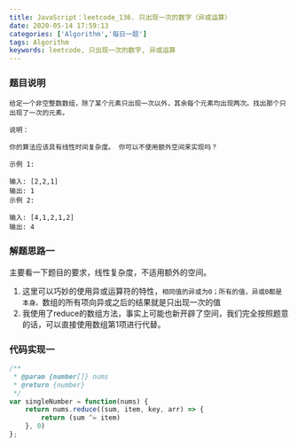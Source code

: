 ```yaml
---
title: JavaScript：leetcode_136. 只出现一次的数字（异或运算）
date: 2020-05-14 17:59:13
categories: ['Algorithm','每日一题']
tags: Algorithm
keywords: leetcode, 只出现一次的数字, 异或运算
---
```


### 题目说明
```
给定一个非空整数数组，除了某个元素只出现一次以外，其余每个元素均出现两次。找出那个只出现了一次的元素。

说明：

你的算法应该具有线性时间复杂度。 你可以不使用额外空间来实现吗？

示例 1:

输入: [2,2,1]
输出: 1
示例 2:

输入: [4,1,2,1,2]
输出: 4
```

### 解题思路一
主要看一下题目的要求，线性复杂度，不适用额外的空间。
1. 这里可以巧妙的使用异或运算符的特性，`相同值的异或为0；所有的值，异或0都是本身。`数组的所有项向异或之后的结果就是只出现一次的值
2. 我使用了reduce的数组方法，事实上可能也新开辟了空间，我们完全按照题意的话，可以直接使用数组第1项进行代替。


### 代码实现一
```javascript
/**
 * @param {number[]} nums
 * @return {number}
 */
var singleNumber = function(nums) {
    return nums.reduce((sum, item, key, arr) => {
        return (sum ^= item)
    }, 0)
};
```